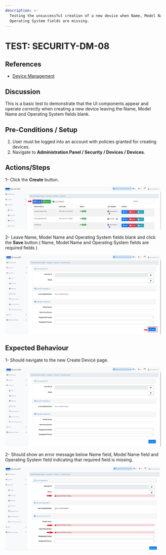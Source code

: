 ```yaml
---
description: >-
  Testing the unsuccessful creation of a new device when Name, Model Name and
  Operating System fields are missing.
---
```


# TEST: SECURITY-DM-08

## References

* [Device Management](broken-reference)

## Discussion

This is a basic test to demonstrate that the UI components appear and operate correctly when creating a new device leaving the Name, Model Name and Operating System fields blank.



## **Pre-Conditions / Setup**

1. User must be logged into an account with policies granted for creating devices.
2. Navigate to **Administration Panel / Security / Devices / Devices**.

## Actions/Steps

1- Click the **Create** button.

![](<../../../../../../../../../.gitbook/assets/1 (12).jpg>)

2- Leave Name, Model Name and Operating System fields blank and click the **Save** button.( Name, Model Name and Operating System fields are required fields )&#x20;

![](<../../../../../../../../../.gitbook/assets/3 (13).jpg>)

## Expected Behaviour

1- Should navigate to the new Create Device page.

![](<../../../../../../../../../.gitbook/assets/2 (6).jpg>)

2- Should show an error message below Name field, Model Name field and Operating System field indicating that required field is missing.

![](<../../../../../../../../../.gitbook/assets/4 (5).jpg>)

